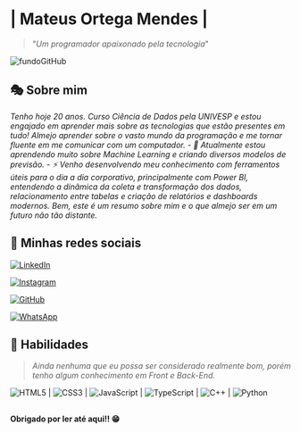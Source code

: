 
# | Mateus Ortega Mendes | 
> "*Um programador apaixonado pela tecnologia*"

![fundoGitHub](https://github.com/MaOtg/MaOtg/assets/79218443/d4cbf93e-12c8-41dc-9888-95a83faff565)


## 🎭 Sobre mim
*Tenho hoje 20 anos. Curso Ciência de Dados pela UNIVESP e estou engajado em aprender mais sobre as tecnologias que estão presentes em tudo! Almejo aprender sobre o vasto mundo da programação e me tornar fluente em me comunicar com um computador. - 🌱 Atualmente estou aprendendo muito sobre Machine Learning e criando diversos modelos de previsão. - ⚡ Venho desenvolvendo meu conhecimento com ferramentos úteis para o dia a dia corporativo, principalmente com Power BI, entendendo a dinâmica da coleta e transformação dos dados, relacionamento entre tabelas e criação de relatórios e dashboards modernos. Bem, este é um resumo sobre mim e o que almejo ser em um futuro não tão distante.*

## 🫧 Minhas redes sociais
[![LinkedIn](https://img.shields.io/badge/LinkedIn-black?style=for-the-badge&logo=linkedin&logoColor=gold)](https://www.linkedin.com/in/mateus-10001/)

[![Instagram](https://img.shields.io/badge/-Instagram-black?style=for-the-badge&logo=instagram&logoColor=gold)](https://www.instagram.com/SEUUSERNAME/)

[![GitHub](https://img.shields.io/badge/GitHub-black?style=for-the-badge&logo=github&logoColor=gold)](https://github.com/MaOtg)

[![WhatsApp](https://img.shields.io/badge/WhatsApp-black?style=for-the-badge&logo=whatsapp&logoColor=gold)](https://wa.me/+5561996855744)

## 🫧 Habilidades
> *Ainda nenhuma que eu possa ser considerado realmente bom, porém tenho algum conhecimento em Front e Back-End.*

![HTML5](https://img.shields.io/badge/HTML5-E34F26?style=for-the-badge&logo=html5&logoColor=white) |
![CSS3](https://img.shields.io/badge/CSS3-1572B6?style=for-the-badge&logo=css3&logoColor=white) |
![JavaScript](https://img.shields.io/badge/JavaScript-F7DF1E?style=for-the-badge&logo=javascript&logoColor=black) |
![TypeScript](https://img.shields.io/badge/TypeScript-007ACC?style=for-the-badge&logo=typescript&logoColor=white) |
![C++](https://img.shields.io/badge/C%2B%2B-00599C?style=for-the-badge&logo=c%2B%2B&logoColor=white) |
![Python](https://img.shields.io/badge/python-3670A0?style=for-the-badge&logo=python&logoColor=ffdd54)


## 

**Obrigado por ler até aqui!! 😁**

<!--
**MaOtg/MaOtg** is a ✨ _special_ ✨ repository because its `README.md` (this file) appears on your GitHub profile.

Here are some ideas to get you started:

- 🔭 I’m currently working on ...
- 🌱 I’m currently learning ...
- 👯 I’m looking to collaborate on ...
- 🤔 I’m looking for help with ...
- 💬 Ask me about ...
- 📫 How to reach me: ...
- 😄 Pronouns: ...
- ⚡ Fun fact: ...
-->
